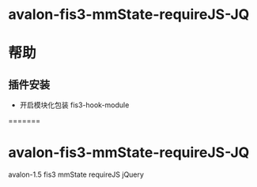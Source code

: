 # avalon-fis3-mmState-requireJS-JQ

帮助
===================

## 插件安装

* 开启模块化包装 fis3-hook-module


=======
# avalon-fis3-mmState-requireJS-JQ
avalon-1.5 fis3 mmState requireJS jQuery
